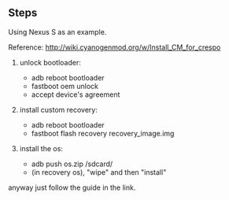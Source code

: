 Steps
---------------

Using Nexus S as an example.

Reference: http://wiki.cyanogenmod.org/w/Install_CM_for_crespo

1. unlock bootloader:   
	- adb reboot bootloader  
	- fastboot oem unlock  
	- accept device's agreement

2. install custom recovery:  
	- adb reboot bootloader  
	- fastboot flash recovery recovery_image.img

3. install the os:  
	- adb push os.zip /sdcard/  
	- (in recovery os), "wipe" and then "install"

anyway just follow the guide in the link.
